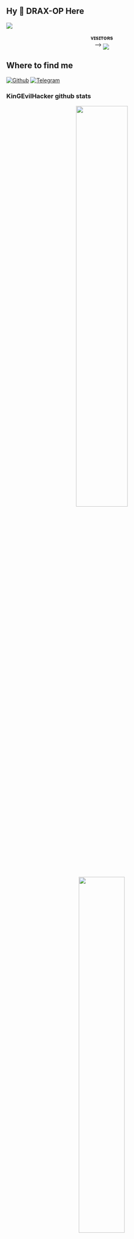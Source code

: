 ## Hy 👋 DRAX-OP Here 
[<img src="https://github.com/DRAX-OP/{git username}/blob/master/resources/hr.gif"/>](https://github.com/DRAX-OP)
<p align="center">
    <b>ᴠɪsɪᴛᴏʀs</b><br>
 -->    <img align="middle" src="https://profile-counter.glitch.me/DRAX-OP/count.svg" />
</p>

## Where to find me

[![Github](https://img.shields.io/badge/-Github-181717?style=for-the-badge&logo=Github&logoColor=white)](https://github.com/DRAX-OP)
[![Telegram](https://img.shields.io/badge/Telegram-2CA5E0?style=for-the-badge&logo=telegram&logoColor=white)](https://t.me/imnot_avanish)


### KinGEvilHacker github stats 
<p align="center">
    <img
        width="52%"
        src="https://github-readme-stats.vercel.app/api?username=DRAX-OP &count_private=true&include_all_commits=true&show_icons=true&theme=tokyonight&custom_title=GitHub+Stats"
    />
    <img
        width="49%"
        src="https://github-readme-streak-stats.herokuapp.com?user=DRAX-OP&theme=tokyonight"
    />
</p>

<h3>
